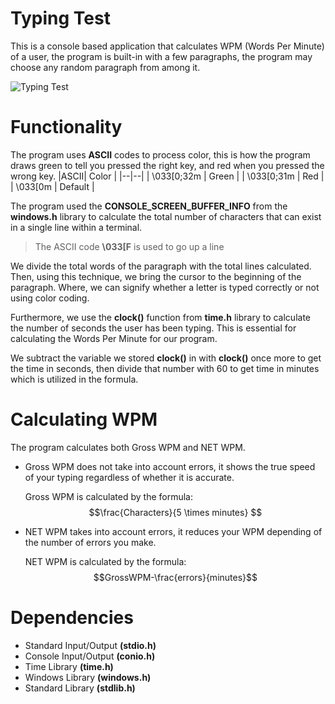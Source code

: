 # Typing Test
This is a console based application that calculates WPM (Words Per Minute) of a user, the program is built-in with a few paragraphs, the program may choose any random paragraph from among it.

![Typing Test](https://lh3.googleusercontent.com/pw/AP1GczMShsuBT5k1eEjOwSz5yOZfQ1nmZcL3uJrmF2bLt7pARFn66GpWNrdVxHHY7UctxfK-5Sp5kY4f4C14bXDLMLOcjbrB7L-BIRuQTvJ45F22u6OgNs7L7KfH9-XcmF8DasGVKCMae7AR-MtooiRIity_=w1092-h342-s-no?authuser=0)
# Functionality
The program uses **ASCII** codes to process color, this is how the program draws green to tell you pressed the right key, and red when you pressed the wrong key.
|ASCII| Color |
|--|--|
| \033[0;32m | Green |
| \033[0;31m | Red |
| \033[0m | Default |

The program used the **CONSOLE_SCREEN_BUFFER_INFO** from the **windows.h** library to calculate the total number of characters that can exist in a single line within a terminal.
> The ASCII code **\033[F** is used to go up a line

We divide the total words of the paragraph with the total lines calculated. Then, using this technique, we bring the cursor to the beginning of the paragraph. Where, we can signify whether a letter is typed correctly or not using color coding.

Furthermore, we use the **clock()** function from **time.h** library to calculate the number of seconds the user has been typing. This is essential for calculating the Words Per Minute for our program.

We subtract the variable we stored **clock()** in with **clock()** once more to get the time in seconds, then divide that number with 60 to get time in minutes which is utilized in the formula.

# Calculating WPM
The program calculates both Gross WPM and NET WPM.
* Gross WPM does not take into account errors, it shows the true speed of your typing regardless of whether it is accurate.

	Gross WPM is calculated by the formula:
$$\frac{Characters}{5 \times minutes} $$

* NET WPM takes into account errors, it reduces your WPM depending of the number of errors you make.

	NET WPM is calculated by the formula:
	$$GrossWPM-\frac{errors}{minutes}$$

# Dependencies
* Standard Input/Output **(stdio.h)**
* Console Input/Output **(conio.h)**
* Time Library **(time.h)**
* Windows Library **(windows.h)**
* Standard Library **(stdlib.h)**
